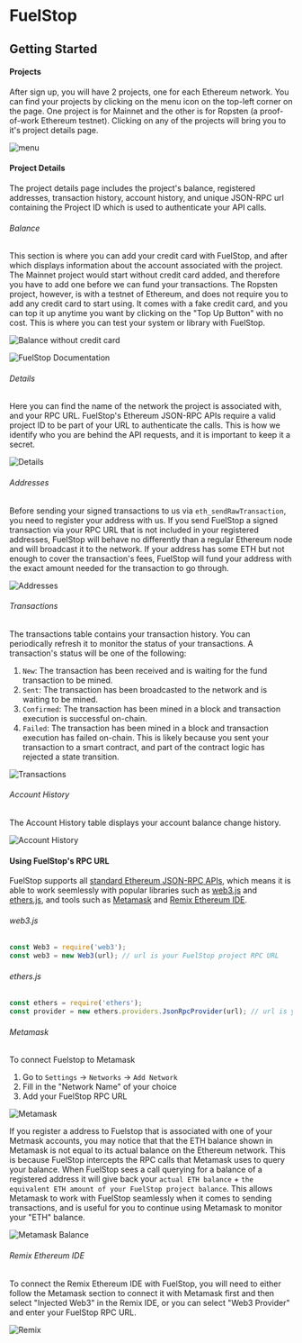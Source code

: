 # FuelStop

## Getting Started

#### Projects

After sign up, you will have 2 projects, one for each Ethereum network.  You can find your projects by clicking on the menu icon on the top-left corner on the page. One project is for Mainnet and the other is for Ropsten (a proof-of-work Ethereum testnet). Clicking on any of the projects will bring you to it's project details page.

![menu](./diagrams/projects.svg)

#### Project Details

The project details page includes the project's balance, registered addresses, transaction history, account history, and unique JSON-RPC url containing the Project ID which is used to authenticate your API calls.

###### Balance

This section is where you can add your credit card with FuelStop, and after which displays information about the account associated with the project. The Mainnet project would start without credit card added, and therefore you have to add one before we can fund your transactions. The Ropsten project, however, is with a testnet of Ethereum, and does not require you to add any credit card to start using. It comes with a fake credit card, and you can top it up anytime you want by clicking on the "Top Up Button" with no cost. This is where you can test your system or library with FuelStop.

![Balance without credit card](./diagrams/balance-without-credit-card.svg)

![FuelStop Documentation](./diagrams/balance.svg)

###### Details

Here you can find the name of the network the project is associated with, and your RPC URL. FuelStop's Ethereum JSON-RPC APIs require a valid project ID to be part of your URL to authenticate the calls. This is how we identify who you are behind the API requests, and it is important to keep it a secret.

![Details](./diagrams/details.svg)

###### Addresses

Before sending your signed transactions to us via `eth_sendRawTransaction`, you need to register your address with us. If you send FuelStop a signed transaction via your RPC URL that is not included in your registered addresses, FuelStop will behave no differently than a regular Ethereum node and will broadcast it to the network. If your address has some ETH but not enough to cover the transaction's fees, FuelStop will fund your address with the exact amount needed for the transaction to go through.

![Addresses](./diagrams/addresses.svg)

###### Transactions

The transactions table contains your transaction history. You can periodically refresh it to monitor the status of your transactions. A transaction's status will be one of the following:

1. `New`: The transaction has been received and is waiting for the fund transaction to be mined.
2. `Sent`: The transaction has been broadcasted to the network and is waiting to be mined.
3. `Confirmed`: The transaction has been mined in a block and transaction execution is successful on-chain.
4. `Failed`: The transaction has been mined in a block and transaction execution has failed on-chain. This is likely because you sent your transaction to a smart contract, and part of the contract logic has rejected a state transition.

![Transactions](./diagrams/transactions.svg)

###### Account History

The Account History table displays your account balance change history.

![Account History](./diagrams/account-history.svg)

#### Using FuelStop's RPC URL

FuelStop supports all [standard Ethereum JSON-RPC APIs](https://eth.wiki/json-rpc/API), which means it is able to work seemlessly with popular libraries such as [web3.js](https://github.com/ethereum/web3.js/) and [ethers.js](https://github.com/ethers-io/ethers.js/), and tools such as [Metamask](https://metamask.io/) and [Remix Ethereum IDE](https://remix.ethereum.org/).

###### web3.js

```javascript
const Web3 = require('web3');
const web3 = new Web3(url); // url is your FuelStop project RPC URL
```

###### ethers.js

```javascript
const ethers = require('ethers');
const provider = new ethers.providers.JsonRpcProvider(url); // url is your FuelStop project RPC URL
```

###### Metamask

To connect Fuelstop to Metamask
1. Go to `Settings` -> `Networks` -> `Add Network`
2. Fill in the "Network Name" of your choice
3. Add your FuelStop RPC URL

![Metamask](./diagrams/metamask.svg)

If you register a address to Fuelstop that is associated with one of your Metmask accounts, you may notice that that the ETH balance shown in Metamask is not equal to its actual balance on the Ethereum network. This is because FuelStop intercepts the RPC calls that Metamask uses to query your balance. When FuelStop sees a call querying for a balance of a registered address it will give back your `actual ETH balance` + `the equivalent ETH amount of your FuelStop project balance`. This allows Metamask to work with FuelStop seamlessly when it comes to sending transactions, and is useful for you to continue using Metamask to monitor your "ETH" balance.

![Metamask Balance](./diagrams/metamask-balance.svg)

###### Remix Ethereum IDE

To connect the Remix Ethereum IDE with FuelStop, you will need to either follow the Metamask section to connect it with Metamask first and then select "Injected Web3" in the Remix IDE, or you can select "Web3 Provider" and enter your FuelStop RPC URL.

![Remix](./diagrams/remix.svg)
